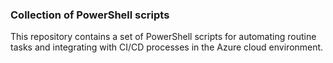 ### Collection of PowerShell scripts

This repository contains a set of PowerShell scripts for automating routine tasks and integrating with CI/CD processes in the Azure cloud environment.